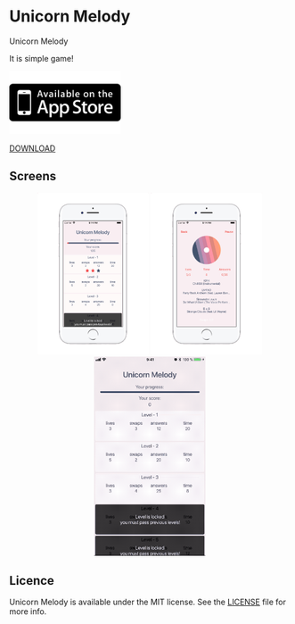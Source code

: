 # Unicorn Melody
Unicorn Melody

It is simple game!


<p align="left">
    <img src="https://github.com/Vzhukov74/guess-the-melody/blob/master/screens/available.png?raw=true" width="200">
</p>

[DOWNLOAD](https://itunes.apple.com/ru/app/unicorn-melody/id1390221210?mt=8)

## Screens 
<p align="center">
    <img src="https://github.com/Vzhukov74/guess-the-melody/blob/master/screens/1.png?raw=true" width="200">
    <img src="https://github.com/Vzhukov74/guess-the-melody/blob/master/screens/2.png?raw=true" width="200">
    <img src="https://github.com/Vzhukov74/guess-the-melody/blob/master/screens/3.gif?raw=true" width="200">
</p>

## Licence

Unicorn Melody is available under the MIT license. See the [LICENSE](https://en.wikipedia.org/wiki/MIT_License) file for more info.
